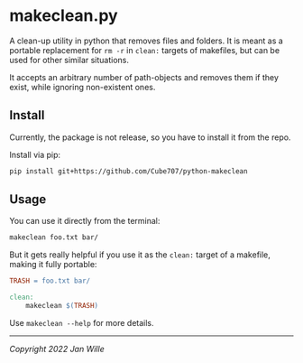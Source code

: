 
# makeclean.py

A clean-up utility in python that removes files and folders. It is meant as a portable replacement for `rm -r` in `clean:` targets of makefiles, but
can be used for other similar situations.

It accepts an arbitrary number of path-objects and removes them if they exist, while ignoring non-existent ones.


## Install

Currently, the package is not release, so you have to install it from the repo.

Install via pip:

```bash
pip install git+https://github.com/Cube707/python-makeclean
```


## Usage

You can use it directly from the terminal:

```bash
makeclean foo.txt bar/
```

But it gets really helpful if you use it as the `clean:` target of a makefile, making it fully portable:

```makefile
TRASH = foo.txt bar/

clean:
    makeclean $(TRASH)
```

Use `makeclean --help` for more details.

---

*Copyright 2022 Jan Wille*
